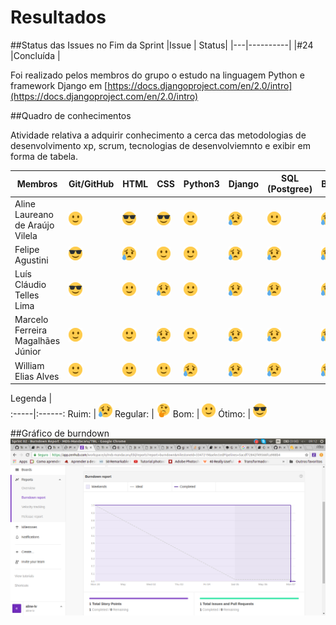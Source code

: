 # Resultados

##Status das Issues no Fim da Sprint
|Issue 	| Status|
|---|----------|
|#24 |Concluída |

Foi realizado pelos membros do grupo o estudo na linguagem Python e framework Django em
[https://docs.djangoproject.com/en/2.0/intro](https://docs.djangoproject.com/en/2.0/intro)

##Quadro de conhecimentos

Atividade relativa a adquirir conhecimento a cerca das metodologias de desenvolvimento xp, scrum, tecnologias de desenvolviemnto e exibir em forma de tabela.


Membros | Git/GitHub | HTML | CSS | Python3 | Django | SQL (Postgree) | Bootstrap
------- | --- | ---- | --- | -------- | ------ | -------------- | ---------
Aline Laureano de Araújo Vilela   | ![Bom](../../img/happy.png) | ![Ótimo](../../img/cool.png) | ![Ótimo](../../img/cool.png) | ![Bom](../../img/happy.png) | ![Ruim](../../img/sad.png) | ![Bom](../../img/happy.png) | ![Ruim](../../img/sad.png)
Felipe Agustini | ![Ótimo](../../img/cool.png) | ![Ruim](../../img/sad.png)  | ![Bom](../../img/happy.png) | ![Bom](../../img/happy.png) | ![Ruim](../../img/sad.png) | ![Ruim](../../img/sad.png) | ![Ruim](../../img/sad.png)
Luís Cláudio Telles Lima | ![Ótimo](../../img/cool.png) | ![Bom](../../img/happy.png)  | ![Ruim](../../img/sad.png)  | ![Bom](../../img/happy.png) | ![Ruim](../../img/sad.png) | ![Ruim](../../img/sad.png) | ![Ruim](../../img/sad.png)
Marcelo Ferreira Magalhães Júnior | ![Bom](../../img/happy.png)  | ![Bom](../../img/happy.png)  | ![Ruim](../../img/sad.png)  | ![Bom](../../img/happy.png)  | ![Ruim](../../img/sad.png) | ![Ruim](../../img/sad.png) | ![Ruim](../../img/sad.png)
William Elias Alves | ![Bom](../../img/happy.png) | ![Bom](../../img/happy.png) | ![Bom](../../img/happy.png) | ![Ruim](../../img/sad.png)  | ![Ruim](../../img/sad.png) | ![Ruim](../../img/sad.png) | ![Ruim](../../img/sad.png)

Legenda |  
:-----|:------:
 Ruim: | ![Ruim](../../img/sad.png)
 Regular: | ![Regular](../../img/thinking.png) 
 Bom: | ![Bom](../../img/happy.png)
 Ótimo: | ![Ótimo](../../img/cool.png)

##Gráfico de burndown
![burndown_sprint02](/img/burndown_sprint02.png)
